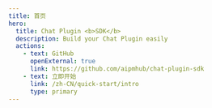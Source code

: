 ```yaml
---
title: 首页
hero:
  title: Chat Plugin <b>SDK</b>
  description: Build your Chat Plugin easily
  actions:
    - text: GitHub
      openExternal: true
      link: https://github.com/aipmhub/chat-plugin-sdk
    - text: 立即开始
      link: /zh-CN/quick-start/intro
      type: primary
---
```

